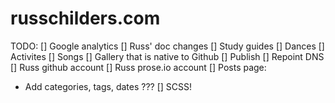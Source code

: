 # russchilders.com

TODO:
[] Google analytics
[] Russ' doc changes
[] Study guides
[] Dances
[] Activites
[] Songs
[] Gallery that is native to Github
[] Publish
[] Repoint DNS
[] Russ github account
[] Russ prose.io account
[] Posts page:
   - Add categories, tags, dates ???
[] SCSS!
